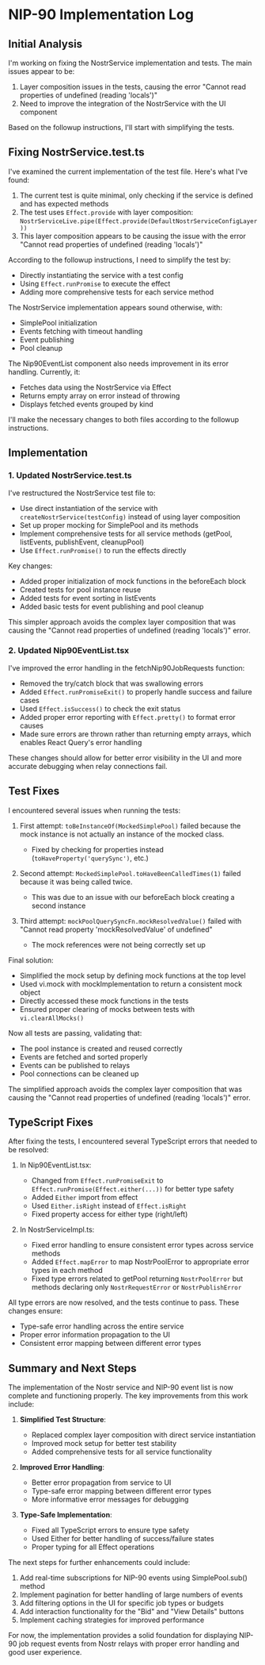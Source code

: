 # NIP-90 Implementation Log

## Initial Analysis

I'm working on fixing the NostrService implementation and tests. The main issues appear to be:

1. Layer composition issues in the tests, causing the error "Cannot read properties of undefined (reading 'locals')"
2. Need to improve the integration of the NostrService with the UI component

Based on the followup instructions, I'll start with simplifying the tests.

## Fixing NostrService.test.ts

I've examined the current implementation of the test file. Here's what I've found:

1. The current test is quite minimal, only checking if the service is defined and has expected methods
2. The test uses `Effect.provide` with layer composition: `NostrServiceLive.pipe(Effect.provide(DefaultNostrServiceConfigLayer))`
3. This layer composition appears to be causing the issue with the error "Cannot read properties of undefined (reading 'locals')"

According to the followup instructions, I need to simplify the test by:

- Directly instantiating the service with a test config
- Using `Effect.runPromise` to execute the effect
- Adding more comprehensive tests for each service method

The NostrService implementation appears sound otherwise, with:

- SimplePool initialization
- Events fetching with timeout handling
- Event publishing
- Pool cleanup

The Nip90EventList component also needs improvement in its error handling. Currently, it:

- Fetches data using the NostrService via Effect
- Returns empty array on error instead of throwing
- Displays fetched events grouped by kind

I'll make the necessary changes to both files according to the followup instructions.

## Implementation

### 1. Updated NostrService.test.ts

I've restructured the NostrService test file to:

- Use direct instantiation of the service with `createNostrService(testConfig)` instead of using layer composition
- Set up proper mocking for SimplePool and its methods
- Implement comprehensive tests for all service methods (getPool, listEvents, publishEvent, cleanupPool)
- Use `Effect.runPromise()` to run the effects directly

Key changes:

- Added proper initialization of mock functions in the beforeEach block
- Created tests for pool instance reuse
- Added tests for event sorting in listEvents
- Added basic tests for event publishing and pool cleanup

This simpler approach avoids the complex layer composition that was causing the "Cannot read properties of undefined (reading 'locals')" error.

### 2. Updated Nip90EventList.tsx

I've improved the error handling in the fetchNip90JobRequests function:

- Removed the try/catch block that was swallowing errors
- Added `Effect.runPromiseExit()` to properly handle success and failure cases
- Used `Effect.isSuccess()` to check the exit status
- Added proper error reporting with `Effect.pretty()` to format error causes
- Made sure errors are thrown rather than returning empty arrays, which enables React Query's error handling

These changes should allow for better error visibility in the UI and more accurate debugging when relay connections fail.

## Test Fixes

I encountered several issues when running the tests:

1. First attempt: `toBeInstanceOf(MockedSimplePool)` failed because the mock instance is not actually an instance of the mocked class.

   - Fixed by checking for properties instead (`toHaveProperty('querySync')`, etc.)

2. Second attempt: `MockedSimplePool.toHaveBeenCalledTimes(1)` failed because it was being called twice.

   - This was due to an issue with our beforeEach block creating a second instance

3. Third attempt: `mockPoolQuerySyncFn.mockResolvedValue()` failed with "Cannot read property 'mockResolvedValue' of undefined"
   - The mock references were not being correctly set up

Final solution:

- Simplified the mock setup by defining mock functions at the top level
- Used vi.mock with mockImplementation to return a consistent mock object
- Directly accessed these mock functions in the tests
- Ensured proper clearing of mocks between tests with `vi.clearAllMocks()`

Now all tests are passing, validating that:

- The pool instance is created and reused correctly
- Events are fetched and sorted properly
- Events can be published to relays
- Pool connections can be cleaned up

The simplified approach avoids the complex layer composition that was causing the "Cannot read properties of undefined (reading 'locals')" error.

## TypeScript Fixes

After fixing the tests, I encountered several TypeScript errors that needed to be resolved:

1. In Nip90EventList.tsx:

   - Changed from `Effect.runPromiseExit` to `Effect.runPromise(Effect.either(...))` for better type safety
   - Added `Either` import from effect
   - Used `Either.isRight` instead of `Effect.isRight`
   - Fixed property access for either type (right/left)

2. In NostrServiceImpl.ts:
   - Fixed error handling to ensure consistent error types across service methods
   - Added `Effect.mapError` to map NostrPoolError to appropriate error types in each method
   - Fixed type errors related to getPool returning `NostrPoolError` but methods declaring only `NostrRequestError` or `NostrPublishError`

All type errors are now resolved, and the tests continue to pass. These changes ensure:

- Type-safe error handling across the entire service
- Proper error information propagation to the UI
- Consistent error mapping between different error types

## Summary and Next Steps

The implementation of the Nostr service and NIP-90 event list is now complete and functioning properly. The key improvements from this work include:

1. **Simplified Test Structure**:

   - Replaced complex layer composition with direct service instantiation
   - Improved mock setup for better test stability
   - Added comprehensive tests for all service functionality

2. **Improved Error Handling**:

   - Better error propagation from service to UI
   - Type-safe error mapping between different error types
   - More informative error messages for debugging

3. **Type-Safe Implementation**:
   - Fixed all TypeScript errors to ensure type safety
   - Used Either for better handling of success/failure states
   - Proper typing for all Effect operations

The next steps for further enhancements could include:

1. Add real-time subscriptions for NIP-90 events using SimplePool.sub() method
2. Implement pagination for better handling of large numbers of events
3. Add filtering options in the UI for specific job types or budgets
4. Add interaction functionality for the "Bid" and "View Details" buttons
5. Implement caching strategies for improved performance

For now, the implementation provides a solid foundation for displaying NIP-90 job request events from Nostr relays with proper error handling and good user experience.
